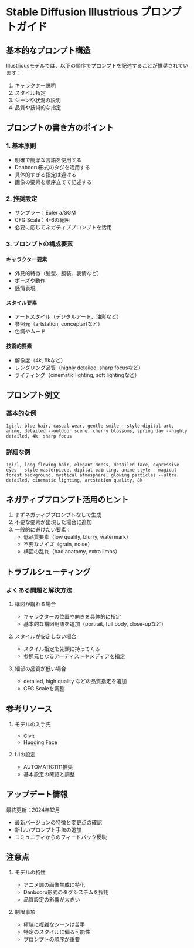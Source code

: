 # Stable Diffusion Illustrious プロンプトガイド

## 基本的なプロンプト構造
Illustriousモデルでは、以下の順序でプロンプトを記述することが推奨されています：

1. キャラクター説明
2. スタイル指定
3. シーンや状況の説明
4. 品質や技術的な指定

## プロンプトの書き方のポイント

### 1. 基本原則
- 明確で簡潔な言語を使用する
- Danbooru形式のタグを活用する
- 具体的すぎる指定は避ける
- 画像の要素を順序立てて記述する

### 2. 推奨設定
- サンプラー：Euler a/SGM
- CFG Scale：4-6の範囲
- 必要に応じてネガティブプロンプトを活用

### 3. プロンプトの構成要素

#### キャラクター要素
- 外見的特徴（髪型、服装、表情など）
- ポーズや動作
- 感情表現

#### スタイル要素
- アートスタイル（デジタルアート、油彩など）
- 参照元（artstation, conceptartなど）
- 色調やムード

#### 技術的要素
- 解像度（4k, 8kなど）
- レンダリング品質（highly detailed, sharp focusなど）
- ライティング（cinematic lighting, soft lightingなど）

## プロンプト例文

### 基本的な例
```
1girl, blue hair, casual wear, gentle smile --style digital art, anime, detailed --outdoor scene, cherry blossoms, spring day --highly detailed, 4k, sharp focus
```

### 詳細な例
```
1girl, long flowing hair, elegant dress, detailed face, expressive eyes --style masterpiece, digital painting, anime style --magical forest background, mystical atmosphere, glowing particles --ultra detailed, cinematic lighting, artstation quality, 8k
```

## ネガティブプロンプト活用のヒント

1. まずネガティブプロンプトなしで生成
2. 不要な要素が出現した場合に追加
3. 一般的に避けたい要素：
   - 低品質要素（low quality, blurry, watermark）
   - 不要なノイズ（grain, noise）
   - 構図の乱れ（bad anatomy, extra limbs）

## トラブルシューティング

### よくある問題と解決方法

1. 構図が崩れる場合
   - キャラクターの位置や向きを具体的に指定
   - 基本的な構図用語を追加（portrait, full body, close-upなど）

2. スタイルが安定しない場合
   - スタイル指定を先頭に持ってくる
   - 参照元となるアーティストやメディアを指定

3. 細部の品質が低い場合
   - detailed, high quality などの品質指定を追加
   - CFG Scaleを調整

## 参考リソース

1. モデルの入手先
   - Civit
   - Hugging Face

2. UIの設定
   - AUTOMATIC1111推奨
   - 基本設定の確認と調整

## アップデート情報

最終更新：2024年12月
- 最新バージョンの特徴と変更点の確認
- 新しいプロンプト手法の追加
- コミュニティからのフィードバック反映

## 注意点

1. モデルの特性
   - アニメ調の画像生成に特化
   - Danbooru形式のタグシステムを採用
   - 品質設定の影響が大きい

2. 制限事項
   - 極端に複雑なシーンは苦手
   - 特定のスタイルに偏る可能性
   - プロンプトの順序が重要